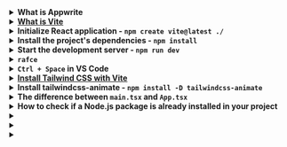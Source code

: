 <details>
<summary><b><a href=""></a>What is Appwrite</b></summary><br>

Appwrite is an open-source backend server for web and mobile developers, offering a set of APIs for handling common development tasks such as user authentication, database management, file storage, and more. It aims to simplify the process of building server-side components for web and mobile applications by providing a unified platform with easy-to-use APIs and comprehensive documentation.

Developed with a focus on security, scalability, and performance, Appwrite can be self-hosted or used as a cloud service. It supports multiple programming languages and platforms, making it versatile for various development environments. Additionally, Appwrite emphasizes developer productivity by offering features like real-time synchronization, built-in user management, and support for multiple authentication methods.

Overall, Appwrite aims to streamline backend development processes and enable developers to focus more on building the core features of their applications.

<br><p align="center">※※※※※※※※※※※※</p><br>
</details>


<details>
<summary><b><a href="https://vitejs.dev/">What is Vite</a></b></summary><br>

Vite is a build tool for modern web development, designed to be fast and efficient. It's particularly known for its speed during development, thanks to its use of modern browser capabilities like native ES module imports. Vite is often used with frameworks like Vue.js, React, or Svelte, but it can also be used for vanilla JavaScript projects.

In simpler terms, Vite helps web developers build their projects quickly and efficiently by optimizing the development process. It takes advantage of modern web technologies to make things like code compilation and hot module replacement (instantly seeing changes without refreshing the page) much faster than traditional build tools. This speed can lead to a smoother and more productive development experience.

To use Vite, you'll need to follow these general steps:

1. **Installation**: First, you'll need to have Node.js installed on your machine. Then, you can install Vite globally using npm (Node Package Manager) or yarn:

    ```bash
    npm install -g vite
    ```

    Or with yarn:

    ```bash
    yarn global add vite
    ```

2. **Create a Project**: Once Vite is installed, navigate to the directory where you want to create your project and run:

    ```bash
    vite create my-project
    ```

    Replace "my-project" with the name of your project. This command will scaffold a new project using a template of your choice (e.g., Vue, React, or vanilla JavaScript).

3. **Development**: Navigate into your project directory:

    ```bash
    cd my-project
    ```

    Then start the development server:

    ```bash
    npm run dev
    ```

    Or with yarn:

    ```bash
    yarn dev
    ```

    This command will start a local development server with hot module replacement enabled, meaning you'll see your changes instantly without needing to refresh the page.

4. **Production Build**: When you're ready to deploy your project, you can create a production build using:

    ```bash
    npm run build
    ```

    Or with yarn:

    ```bash
    yarn build
    ```

    This command will generate optimized production-ready assets in a `dist` directory, which you can then deploy to a web server or hosting service.

5. **Configuration (Optional)**: Vite comes with sensible defaults, but you can customize its behavior by creating a `vite.config.js` file in your project root. In this file, you can specify things like custom build options, plugins, or server settings.

That's a basic overview of how to use Vite to set up a new project and start developing. Remember to consult Vite's documentation for more advanced usage and customization options.

<br><p align="center">※※※※※※※※※※※※</p><br>
</details>


<details>
<summary><b><a href=""></a>Initialize React application - <code>npm create vite@latest ./</code></b></summary><br>

The command `npm create vite@latest ./` creates a new Vite project in the current directory.

Breaking it down:

- `npm`: This is the Node Package Manager, a command-line tool for managing JavaScript packages.
- `create`: This is an npm command used to generate new projects from templates.
- `vite@latest`: This specifies the Vite package to be used for creating the project. `@latest` ensures that the latest version of Vite is used.
- `./`: This specifies the directory where the project will be created. In this case, `./` refers to the current directory, meaning the project will be created in the directory from which the command is run.

So, when you run `npm create vite@latest ./`, it will create a new Vite project in the current directory using the latest version of Vite.

<br><p align="center">※※※※※※※※※※※※</p><br>
</details>


<details>
<summary><b><a href=""></a>Install the project's dependencies - <code>npm install</code></b></summary><br>

Running `npm install` after creating a Vite project with `npm create vite@latest ./` will install the project's dependencies. 

When you create a Vite project using `npm create vite@latest ./`, the necessary dependencies are included in the project template, but they are not yet installed. These dependencies are listed in the `package.json` file in the project directory. 

Running `npm install` will read the `package.json` file and install all the dependencies listed there. This ensures that all the required libraries and tools for the project are downloaded and installed locally in the `node_modules` directory.

After running `npm install`, you'll have all the necessary dependencies installed and ready to use in your Vite project.

<br><p align="center">※※※※※※※※※※※※</p><br>
</details>


<details>
<summary><b><a href=""></a>Start the development server - <code>npm run dev</code></b></summary><br>

Running `npm run dev` in a Vite project starts the development server. 

When you're developing a web application, you often want to see your changes immediately without having to manually refresh the browser. The `npm run dev` command starts a local development server that serves your project files. It also enables hot module replacement (HMR), which means that when you make changes to your code, the server automatically updates the page in your browser with those changes, without needing to reload the entire page.

This makes the development process faster and more efficient, as you can see your changes instantly as you write code. It also provides a more interactive development experience, allowing you to focus on writing code rather than managing the build process or manually refreshing the browser.

<br><p align="center">※※※※※※※※※※※※</p><br>
</details>


<details>
<summary><b><a href=""></a><code>rafce</code></b></summary><br>

Type `rafce` into your editor and VSCode will auto-magically create the relevant component structure for you.

If this doesn't work for you, you might not have the extension necesarry to do so.
You need to install the [VS Code ES7+ React/Redux/React-Native/JS snippets](https://marketplace.visualstudio.com/items?itemName=dsznajder.es7-react-js-snippets).



<br><p align="center">※※※※※※※※※※※※</p><br>
</details>


<details>
<summary><b><a href=""></a><code>Ctrl + Space</code> in VS Code</b></summary><br>

In Visual Studio Code, pressing `Ctrl + Space` triggers IntelliSense, which provides code completion suggestions, parameter info, and other contextual help based on the language you're using and the libraries you've imported. It's a handy feature for speeding up development and ensuring accuracy in your code.


<br><p align="center">※※※※※※※※※※※※</p><br>
</details>


<details>
<summary><b><a href="https://tailwindcss.com/docs/guides/vite">Install Tailwind CSS with Vite</a></b></summary><br>


<br><p align="center">※※※※※※※※※※※※</p><br>
</details>



<details>
<summary><b><a href=""></a>Install tailwindcss-animate - <code>npm install -D tailwindcss-animate</code></b></summary><br>

Running `npm install -D tailwindcss-animate` would install the `tailwindcss-animate` package as a development dependency in your project.

Here's what each part of the command does:

- `npm install`: This is the command used to install packages from the npm registry.
- `-D` or `--save-dev`: This flag tells npm to save the package as a development dependency in your project's `package.json` file. Development dependencies are typically tools or libraries that are only needed during development, such as testing frameworks or build tools.
- `tailwindcss-animate`: This is the name of the package you want to install. In this case, it's `tailwindcss-animate`, which is a plugin for Tailwind CSS that provides additional utilities for animating elements.

After running this command, `tailwindcss-animate` will be installed in your project's `node_modules` directory, and you can use it in conjunction with Tailwind CSS in your project. Don't forget to configure it properly in your Tailwind CSS configuration file if needed.

<br><p align="center">※※※※※※※※※※※※</p><br>
</details>


<details>
<summary><b><a href=""></a>The difference between <code>main.tsx</code> and <code>App.tsx</code></b></summary><br>

1. **main.tsx**:
   - **Entry Point**: `main.tsx` is typically the entry point of the application, meaning it's the first file that's executed when your application starts.
   - **Responsibility**: Its main responsibility is to set up the environment for your React application, such as rendering the root component into the DOM and configuring any necessary settings.
   - **Rendering**: It usually contains code for rendering the root component using `ReactDOM.render()`.

2. **App.tsx**:
   - **Component**: `App.tsx` is typically a React component file that represents the root component or the main component of your application.
   - **Responsibility**: It defines the structure of your application, including its layout, navigation, and any other components that make up the user interface.
   - **Rendering**: It's not responsible for rendering itself; instead, it's rendered by `main.tsx` or another parent component.

In summary, `main.tsx` is the entry point of the application responsible for setting up the environment and rendering the root component, while `App.tsx` is a React component file that represents the main component of your application's user interface. They serve different purposes within your application's architecture.

<br><p align="center">※※※※※※※※※※※※</p><br>
</details>


<details>
<summary><b><a href=""></a>How to check if a Node.js package is already installed in your project</b></summary><br>

To check if a Node.js package is already installed in your project, you can look into the `node_modules` directory or use the `npm list` command. Here's how you can do it:

1. **Check `node_modules` Directory**:
   Navigate to the root directory of your project and look for the `node_modules` directory. Inside `node_modules`, you should see folders corresponding to each installed package. If the package you're looking for is present, it's installed in your project.

2. **Use `npm list` Command**:
   Open a terminal or command prompt, navigate to your project directory, and run the following command:
   ```
   npm list <package-name>
   ```
   Replace `<package-name>` with the name of the package you want to check. If the package is installed, you'll see its version listed. If the package is not installed, you'll see an error message.

For example:
```
npm list express
```

This command will show you the version of the `express` package if it's installed in your project.

These methods will help you determine whether a specific Node.js package is already installed in your project.

<br><p align="center">※※※※※※※※※※※※</p><br>
</details>


<details>
<summary><b><a href=""></a></b></summary><br>


<br><p align="center">※※※※※※※※※※※※</p><br>
</details>


<details>
<summary><b><a href=""></a></b></summary><br>


<br><p align="center">※※※※※※※※※※※※</p><br>
</details>


<details>
<summary><b><a href=""></a></b></summary><br>


<br><p align="center">※※※※※※※※※※※※</p><br>
</details>